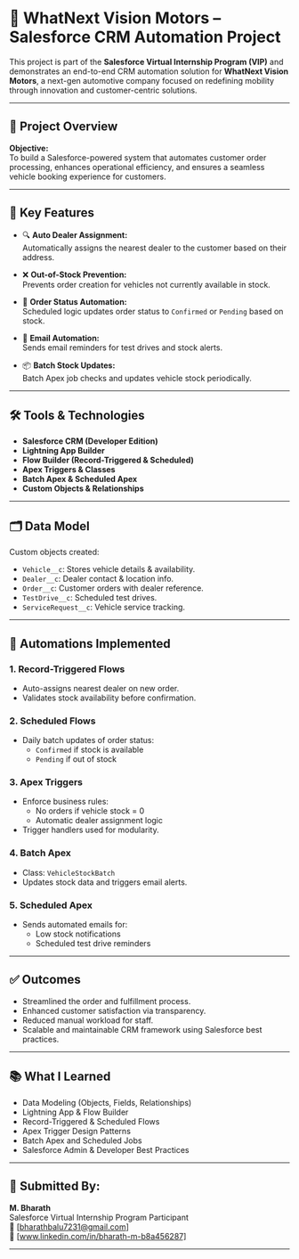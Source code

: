 # 🚗 WhatNext Vision Motors – Salesforce CRM Automation Project

This project is part of the **Salesforce Virtual Internship Program (VIP)** and demonstrates an end-to-end CRM automation solution for **WhatNext Vision Motors**, a next-gen automotive company focused on redefining mobility through innovation and customer-centric solutions.

---

## 📌 Project Overview

**Objective:**  
To build a Salesforce-powered system that automates customer order processing, enhances operational efficiency, and ensures a seamless vehicle booking experience for customers.

---

## 🧩 Key Features

- 🔍 **Auto Dealer Assignment:**  
  Automatically assigns the nearest dealer to the customer based on their address.

- ❌ **Out-of-Stock Prevention:**  
  Prevents order creation for vehicles not currently available in stock.

- 🔄 **Order Status Automation:**  
  Scheduled logic updates order status to `Confirmed` or `Pending` based on stock.

- 📧 **Email Automation:**  
  Sends email reminders for test drives and stock alerts.

- 📦 **Batch Stock Updates:**  
  Batch Apex job checks and updates vehicle stock periodically.

---

## 🛠️ Tools & Technologies

- **Salesforce CRM (Developer Edition)**
- **Lightning App Builder**
- **Flow Builder (Record-Triggered & Scheduled)**
- **Apex Triggers & Classes**
- **Batch Apex & Scheduled Apex**
- **Custom Objects & Relationships**

---

## 🗂️ Data Model

Custom objects created:
- `Vehicle__c`: Stores vehicle details & availability.
- `Dealer__c`: Dealer contact & location info.
- `Order__c`: Customer orders with dealer reference.
- `TestDrive__c`: Scheduled test drives.
- `ServiceRequest__c`: Vehicle service tracking.

---

## 🔄 Automations Implemented

### 1. **Record-Triggered Flows**
- Auto-assigns nearest dealer on new order.
- Validates stock availability before confirmation.

### 2. **Scheduled Flows**
- Daily batch updates of order status:
  - `Confirmed` if stock is available
  - `Pending` if out of stock

### 3. **Apex Triggers**
- Enforce business rules:
  - No orders if vehicle stock = 0
  - Automatic dealer assignment logic
- Trigger handlers used for modularity.

### 4. **Batch Apex**
- Class: `VehicleStockBatch`
- Updates stock data and triggers email alerts.

### 5. **Scheduled Apex**
- Sends automated emails for:
  - Low stock notifications
  - Scheduled test drive reminders

---

## ✅ Outcomes

- Streamlined the order and fulfillment process.
- Enhanced customer satisfaction via transparency.
- Reduced manual workload for staff.
- Scalable and maintainable CRM framework using Salesforce best practices.

---

## 📚 What I Learned

- Data Modeling (Objects, Fields, Relationships)
- Lightning App & Flow Builder
- Record-Triggered & Scheduled Flows
- Apex Trigger Design Patterns
- Batch Apex and Scheduled Jobs
- Salesforce Admin & Developer Best Practices

---

## 📎 Submitted By:

**M. Bharath**  
Salesforce Virtual Internship Program Participant  
📧 [bharathbalu7231@gmail.com]  
🔗 [www.linkedin.com/in/bharath-m-b8a456287]

---

